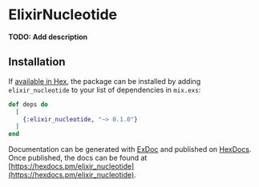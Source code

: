 # ElixirNucleotide

**TODO: Add description**

## Installation

If [available in Hex](https://hex.pm/docs/publish), the package can be installed
by adding `elixir_nucleotide` to your list of dependencies in `mix.exs`:

```elixir
def deps do
  [
    {:elixir_nucleotide, "~> 0.1.0"}
  ]
end
```

Documentation can be generated with [ExDoc](https://github.com/elixir-lang/ex_doc)
and published on [HexDocs](https://hexdocs.pm). Once published, the docs can
be found at [https://hexdocs.pm/elixir_nucleotide](https://hexdocs.pm/elixir_nucleotide).

